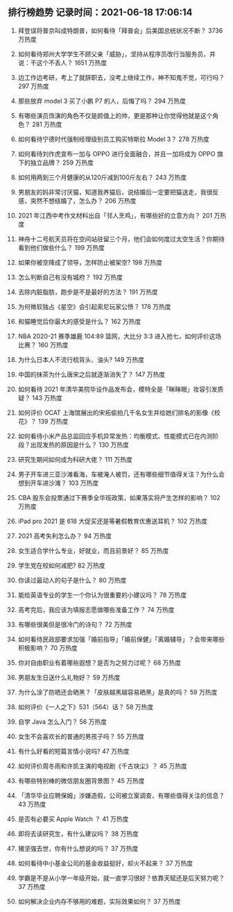 
## 排行榜趋势 记录时间：2021-06-18 17:06:14
  
  1. 拜登误将普京叫成特朗普，如何看待「拜普会」后美国总统状况不断？ 3736 万热度
    
  2. 如何看待郑州大学学生不顾父亲「威胁」，坚持从程序员改行当服务员，并说：干这个不丢人？ 1651 万热度
    
  3. 边工作边考研，考上了就辞职去，没考上继续工作，神不知鬼不觉，可行吗？ 297 万热度
    
  4. 那些放弃 model 3 买了小鹏 P7 的人，后悔了吗？ 294 万热度
    
  5. 有哪些演员饰演的角色不仅是颜值上的帅，更是那种让你觉得他就是这个角色？ 281 万热度
    
  6. 如何看待宁德时代强制经理级别员工购买特斯拉 Model 3？ 278 万热度
    
  7. 如何看待刘作虎宣布一加与 OPPO 进行全面融合，并且一加将成为 OPPO 旗下的独立品牌？ 259 万热度
    
  8. 如何用两到三个月健康的从120斤减到100斤左右？ 243 万热度
    
  9. 男朋友的妈非常讨厌猫，知道我养猫后，说结婚后一定要把猫送走，我很反感，突然不想结婚了，怎么办？ 206 万热度
    
  10. 2021 年江西中考作文材料出自「邻人烹鸡」，有哪些好的立意方向？ 201 万热度
    
  11. 神舟十二号航天员将在空间站驻留三个月，他们会如何度过太空生活？你期待看到他们做些什么？ 199 万热度
    
  12. 如果你被空降成了领导，怎样防止被架空? 198 万热度
    
  13. 怎么判断自己有没有城府？ 192 万热度
    
  14. 去除内脏脂肪，跑步是不是最好的方法？ 191 万热度
    
  15. 为何微软独占《星空》会引起索尼玩家公愤？ 178 万热度
    
  16. 和猫睡觉后你最大的感受是什么？ 162 万热度
    
  17. NBA 2020-21 赛季雄鹿 104:89 篮网，大比分 3:3 进入抢七，如何评价这场比赛？ 160 万热度
    
  18. 为什么日本人不流行梳背头、油头? 149 万热度
    
  19. 中国的抹茶为什么唐宋之后就逐渐消失了？ 147 万热度
    
  20. 如何看待 2021 年清华美院毕设作品发布会，模特全是「眯眯眼」妆容引发质疑？ 143 万热度
    
  21. 如何评价 OCAT 上海馆展出的宋拓偷拍几千名女生并给她们排名的影像《校花》？ 139 万热度
    
  22. 如何看待小米产品总监回应手机异常发热：均衡模式、性能模式已在内测阶段？出现发热的原因是什么？ 130 万热度
    
  23. 研究生期间如何成为科研大佬？ 111 万热度
    
  24. 男子开车进三亚沙滩看海，车被淹人被罚，还有哪些细节值得关注？为什么会想到开车进沙滩？ 103 万热度
    
  25. CBA 股东会投票通过下赛季全华班政策，如果落实将产生怎样的影响？ 102 万热度
    
  26. iPad pro 2021 是 618 大促买还是等暑假教育优惠送耳机？ 102 万热度
    
  27. 2021 高考失利怎么办？ 94 万热度
    
  28. 女生适合学什么专业，好就业，而且前景好？ 85 万热度
    
  29. 学生党在校如何减肥? 82 万热度
    
  30. 你读过最动人的句子是什么？ 80 万热度
    
  31. 能给英语专业的学生一个你认为很重要的小建议吗？ 78 万热度
    
  32. 高考完后，我应该为填报志愿做哪些准备工作？ 74 万热度
    
  33. 有哪些很美但是很冷门的诗句？ 72 万热度
    
  34. 如何看待民政部要求加强「婚前指导」「婚前保健」「离婚辅导」？会带来哪些积极影响？ 70 万热度
    
  35. 你对自由职业有着哪些遐想？是否为之努力过呢？ 68 万热度
    
  36. 男朋友生日送什么礼物好？ 59 万热度
    
  37. 为什么涂了防晒还会晒黑？「皮肤越黑越容易晒黑」是真的吗？ 59 万热度
    
  38. 如何评价《一人之下》531（564）话？ 58 万热度
    
  39. 自学 Java 怎么入门？ 56 万热度
    
  40. 女生不会喜欢长的普通的男孩子吗？ 55 万热度
    
  41. 有什么好看的短篇言情小说吗? 47 万热度
    
  42. 如何评价周冬雨和许凯主演的电视剧《千古玦尘》？ 45 万热度
    
  43. 有哪些特别棒的微信朋友圈背景图？ 45 万热度
    
  44. 「清华毕业应聘保姆」涉嫌造假，公司被立案调查，有哪些值得关注的信息？ 43 万热度
    
  45. 是否有必要买 Apple Watch ？ 41 万热度
    
  46. 即将去读研究生，有什么建议吗？ 38 万热度
    
  47. 猪坚强去世，你有什么想说的吗？ 37 万热度
    
  48. 如何看待中小基金公司的基金收益挺好，却火不起来？ 37 万热度
    
  49. 学霸是不是从小学一年级开始，就一直学习很好？依靠天赋还是后天努力呢？ 37 万热度
    
  50. 如何解决企业内存不够用的难题，实际效果如何？ 37 万热度
    
